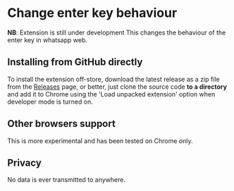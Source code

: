 # Change enter key behaviour

**NB**: Extension is still under development
This changes the behaviour of the enter key in whatsapp web.


## Installing from GitHub directly

To install the extension off-store, download the latest release as a zip file from the [Releases](./releases) page, or better, just clone the source code
**to a directory** and add it to Chrome using the 'Load unpacked extension' option when developer mode is turned on.

## Other browsers support

This is more experimental and has been tested on Chrome only.

## Privacy

No data is ever transmitted to anywhere.
